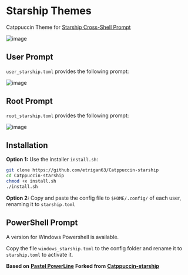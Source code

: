 # Starship Themes

Catppuccin Theme for [Starship Cross-Shell Prompt](https://starship.rs/)


![image](https://user-images.githubusercontent.com/26630788/182826883-07fbbf5d-ee3e-4389-bcda-32d3c8d39717.png)


## User Prompt

```user_starship.toml``` provides the following prompt:

![image](https://github.com/etrigan63/Catppuccin-starship/blob/9592a63569ff2f6ead3241c71a10504a7ecf0cb2/assets/starship-1.png)


## Root Prompt

```root_starship.toml``` provides the following prompt:

![image](https://github.com/etrigan63/Catppuccin-starship/blob/9592a63569ff2f6ead3241c71a10504a7ecf0cb2/assets/starship-2.png)


## Installation

**Option 1:** Use the installer ```install.sh```:
```bash
git clone https://github.com/etrigan63/Catppuccin-starship
cd Catppuccin-starship
chmod +x install.sh
./install.sh
```

**Option 2:** Copy and paste the config file to ```$HOME/.config/``` of each user, renaming it to ```starship.toml```

## PowerShell Prompt

A version for Windows Powershell is available.

Copy the file ```windows_starship.toml``` to the config folder and rename it to ```starship.toml``` to activate it.

**Based on** [**Pastel PowerLine**](https://starship.rs/es-ES/presets/#pastel-powerline)
**Forked from** [**Catppuccin-starship**](https://github.com/ss77a/Catppuccin-starship)
